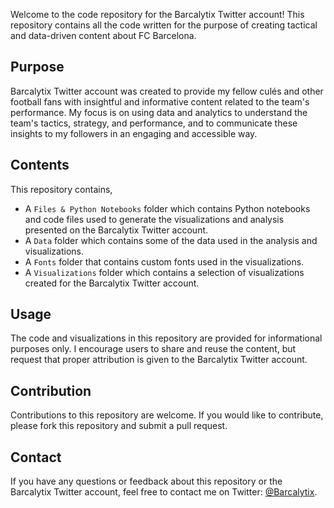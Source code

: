 Welcome to the code repository for the Barcalytix Twitter account! This repository contains all the code written for the purpose of creating tactical and data-driven content about FC Barcelona.

## Purpose

Barcalytix Twitter account was created to provide my fellow culés and other football fans with insightful and informative content related to the team's performance. My focus is on using data and analytics to understand the team's tactics, strategy, and performance, and to communicate these insights to my followers in an engaging and accessible way.

## Contents

This repository contains,

- A `Files & Python Notebooks` folder which contains Python notebooks and code files used to generate the visualizations and analysis presented on the Barcalytix Twitter account.
- A `Data` folder which contains some of the data used in the analysis and visualizations.
- A `Fonts` folder that contains custom fonts used in the visualizations.
- A `Visualizations` folder which contains a selection of visualizations created for the Barcalytix Twitter account.

## Usage

The code and visualizations in this repository are provided for informational purposes only. I encourage users to share and reuse the content, but request that proper attribution is given to the Barcalytix Twitter account.

## Contribution

Contributions to this repository are welcome. If you would like to contribute, please fork this repository and submit a pull request.

## Contact

If you have any questions or feedback about this repository or the Barcalytix Twitter account, feel free to contact me on Twitter: [@Barcalytix](https://twitter.com/Barcalytix).
